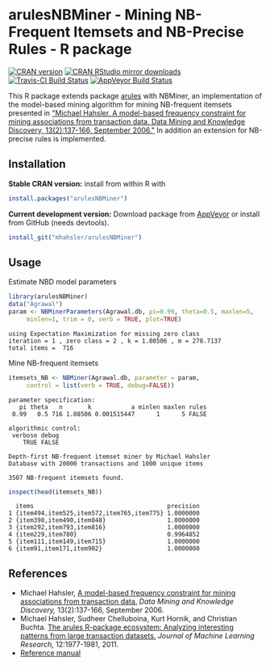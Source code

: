 # arulesNBMiner - Mining NB-Frequent Itemsets and NB-Precise Rules - R package

[![CRAN version](http://www.r-pkg.org/badges/version/arulesNBMiner)](http://cran.r-project.org/web/packages/arulesNBMiner/index.html)
[![CRAN RStudio mirror downloads](http://cranlogs.r-pkg.org/badges/arulesNBMiner)](http://cran.r-project.org/web/packages/arulesNBMiner/index.html)
[![Travis-CI Build Status](https://travis-ci.org/mhahsler/arulesNBMiner.svg?branch=master)](https://travis-ci.org/mhahsler/arulesNBMiner)
[![AppVeyor Build Status](https://ci.appveyor.com/api/projects/status/github/mhahsler/arulesNBMiner?branch=master&svg=true)](https://ci.appveyor.com/project/mhahsler/arulesNBMiner)

This R package 
extends package [arules](http://mhahsler.github.io/arules/) with
NBMiner, an implementation of the model-based mining algorithm 
    for mining NB-frequent itemsets presented in ["Michael Hahsler. A
    model-based frequency constraint for mining associations from
    transaction data. Data Mining and Knowledge Discovery, 13(2):137-166,
    September 2006."](http://dx.doi.org/10.1007/s10618-005-0026-2) In addition     an extension for NB-precise rules is implemented. 

## Installation

__Stable CRAN version:__ install from within R with
```R
install.packages("arulesNBMiner")
```
__Current development version:__ Download package from [AppVeyor](https://ci.appveyor.com/project/mhahsler/arulesNBMiner/build/artifacts) or install from GitHub (needs devtools).
```R 
install_git("mhahsler/arulesNBMiner")
```


## Usage

Estimate NBD model parameters
```R
library(arulesNBMiner)
data("Agrawal")
param <- NBMinerParameters(Agrawal.db, pi=0.99, theta=0.5, maxlen=5,
     minlen=1, trim = 0, verb = TRUE, plot=TRUE) 
```

```
using Expectation Maximization for missing zero class
iteration = 1 , zero class = 2 , k = 1.08506 , m = 278.7137 
total items =  716 
```

Mine NB-frequent itemsets
```R
itemsets_NB <- NBMiner(Agrawal.db, parameter = param, 
     control = list(verb = TRUE, debug=FALSE))
```

```
parameter specification:
   pi theta   n       k           a minlen maxlen rules
 0.99   0.5 716 1.08506 0.001515447      1      5 FALSE

algorithmic control:
 verbose debug
    TRUE FALSE

Depth-first NB-frequent itemset miner by Michael Hahsler
Database with 20000 transactions and 1000 unique items

3507 NB-frequent itemsets found.
```

```R
inspect(head(itemsets_NB))
```

```
  items                                     precision
1 {item494,item525,item572,item765,item775} 1.0000000
2 {item398,item490,item848}                 1.0000000
3 {item292,item793,item816}                 1.0000000
4 {item229,item780}                         0.9964852
5 {item111,item149,item715}                 1.0000000
6 {item91,item171,item902}                  1.0000000
```

## References

* Michael Hahsler, [A
    model-based frequency constraint for mining associations from
    transaction data.](http://dx.doi.org/10.1007/s10618-005-0026-2)
     _Data Mining and Knowledge Discovery,_ 13(2):137-166,
    September 2006.
* Michael Hahsler, Sudheer Chelluboina, Kurt Hornik, and Christian Buchta. [The arules R-package ecosystem: Analyzing interesting patterns from large transaction datasets.](http://jmlr.csail.mit.edu/papers/v12/hahsler11a.html) _Journal of Machine Learning Research,_ 12:1977-1981, 2011.
* [Reference manual](http://cran.r-project.org/web/packages/arulesNBMiner/arulesNBMiner.pdf)

